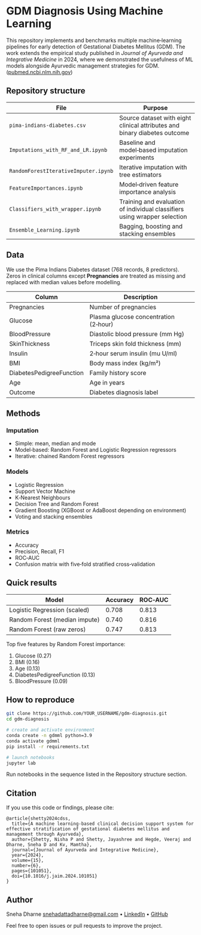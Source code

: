 # GDM Diagnosis Using Machine Learning

This repository implements and benchmarks multiple machine‑learning pipelines for early detection of Gestational Diabetes Mellitus (GDM). The work extends the empirical study published in *Journal of Ayurveda and Integrative Medicine* in 2024, where we demonstrated the usefulness of ML models alongside Ayurvedic management strategies for GDM.([pubmed.ncbi.nlm.nih.gov](https://pubmed.ncbi.nlm.nih.gov/39662422/?utm_source=chatgpt.com))

## Repository structure

| File                                 | Purpose                                                                   |
| ------------------------------------ | ------------------------------------------------------------------------- |
| `pima-indians-diabetes.csv`          | Source dataset with eight clinical attributes and binary diabetes outcome |
| `Imputations_with_RF_and_LR.ipynb`   | Baseline and model‑based imputation experiments                           |
| `RandomForestIterativeImputer.ipynb` | Iterative imputation with tree estimators                                 |
| `FeatureImportances.ipynb`           | Model‑driven feature importance analysis                                  |
| `Classifiers_with_wrapper.ipynb`     | Training and evaluation of individual classifiers using wrapper selection |
| `Ensemble_Learning.ipynb`            | Bagging, boosting and stacking ensembles                                  |

## Data

We use the Pima Indians Diabetes dataset (768 records, 8 predictors). Zeros in clinical columns except **Pregnancies** are treated as missing and replaced with median values before modelling.

| Column                   | Description                           |
| ------------------------ | ------------------------------------- |
| Pregnancies              | Number of pregnancies                 |
| Glucose                  | Plasma glucose concentration (2‑hour) |
| BloodPressure            | Diastolic blood pressure (mm Hg)      |
| SkinThickness            | Triceps skin fold thickness (mm)      |
| Insulin                  | 2‑hour serum insulin (mu U/ml)        |
| BMI                      | Body mass index (kg/m²)               |
| DiabetesPedigreeFunction | Family history score                  |
| Age                      | Age in years                          |
| Outcome                  | Diabetes diagnosis label              |

## Methods

### Imputation

* Simple: mean, median and mode
* Model‑based: Random Forest and Logistic Regression regressors
* Iterative: chained Random Forest regressors

### Models

* Logistic Regression
* Support Vector Machine
* K‑Nearest Neighbours
* Decision Tree and Random Forest
* Gradient Boosting (XGBoost or AdaBoost depending on environment)
* Voting and stacking ensembles

### Metrics

* Accuracy
* Precision, Recall, F1
* ROC‑AUC
* Confusion matrix with five‑fold stratified cross‑validation

## Quick results

| Model                         | Accuracy | ROC‑AUC |
| ----------------------------- | -------- | ------- |
| Logistic Regression (scaled)  | 0.708    | 0.813   |
| Random Forest (median impute) | 0.740    | 0.816   |
| Random Forest (raw zeros)     | 0.747    | 0.813   |

Top five features by Random Forest importance:

1. Glucose (0.27)
2. BMI (0.16)
3. Age (0.13)
4. DiabetesPedigreeFunction (0.13)
5. BloodPressure (0.09)

## How to reproduce

```bash
git clone https://github.com/YOUR_USERNAME/gdm‑diagnosis.git
cd gdm‑diagnosis

# create and activate environment
conda create -n gdmml python=3.9
conda activate gdmml
pip install -r requirements.txt

# launch notebooks
jupyter lab
```

Run notebooks in the sequence listed in the Repository structure section.

## Citation

If you use this code or findings, please cite:

```
@article{shetty2024cdss,
  title={A machine learning‑based clinical decision support system for effective stratification of gestational diabetes mellitus and management through Ayurveda},
  author={Shetty, Nisha P and Shetty, Jayashree and Hegde, Veeraj and Dharne, Sneha D and Kv, Mamtha},
  journal={Journal of Ayurveda and Integrative Medicine},
  year={2024},
  volume={15},
  number={6},
  pages={101051},
  doi={10.1016/j.jaim.2024.101051}
}
```

## Author

Sneha Dharne
[snehadattadharne@gmail.com](mailto:snehadattadharne@gmail.com) • [LinkedIn](https://www.linkedin.com/in/snehadharne) • [GitHub](https://github.com/SnehaDharne)

Feel free to open issues or pull requests to improve the project.
